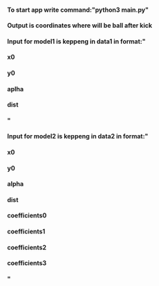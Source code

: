 #### To start app write command:"python3 main.py"
#### Output is coordinates where will be ball after kick
#### Input for model1 is keppeng in data1 in format:"
#### x0
#### y0
#### aplha
#### dist
#### "
#### Input for model2 is keppeng in data2 in format:"
#### x0
#### y0
#### alpha
#### dist
#### coefficients0
#### coefficients1
#### coefficients2
#### coefficients3
#### "
